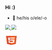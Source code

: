 ### Hi :)
- 📌 he/his o/ele/-o

<div>
  <a href="https://github.com/HakuAkai">
  <img width="400" src="https://github-readme-stats.vercel.app/api?username=hakuakai&show_icons=true&theme=midnight-purple&include_all_commits=true&count_private=true"/>
  <img width="400" src="https://github-readme-stats.vercel.app/api/top-langs/?username=hakuakai&layout=compact&langs_count=7&theme=midnight-purple"/>
</div>
<div style="display: inline_block"><br>
  <img align="center" alt="HTML" height="30" width="40" src="https://raw.githubusercontent.com/devicons/devicon/master/icons/html5/html5-original.svg">
